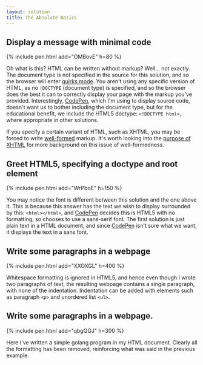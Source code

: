 ```yaml
---
layout: solution
title: The Absolute Basics 
---
```


<h2 id="hello">Display a message with minimal code</h2>

{% include pen.html add="OMBovE" h=80 %}

Oh what is this? HTML can be written without markup? Well... not exactly. The document type is not specified in the source for this solution, and so the browser will enter [quirks mode][htmlmodes]. You aren't using any specific version of HTML, as no  ```!DOCTYPE``` (document type) is specified, and so the browser does the best it can to correctly display your page with the markup you've provided. Interestingly, [CodePen][codepen], which I'm using to display source code, doesn't want us to bother including the document type, but for the educational benefit, we include the HTML5 doctype: ```<!DOCTYPE html>```, where appropriate in other solutions.

If you specify a certain variant of HTML, such as XHTML, you may be forced to write [well-formed][xhtmllen] markup. It's worth looking into the [purpose of XHTML][xhtmlpurp] for more background on this issue of well-formedness. 


<h2 id="doctype">Greet HTML5, specifying a doctype and root element</h2>

{% include pen.html add="WrPboE" h=150 %}

You may notice the font is different between this solution and the one above it. This is because this answer has the text we wish to display surrounded by this: ```<html></html>```, and [CodePen][codepen] decides this is HTML5 with no formatting, so chooses to use a sans-serif font. The first solution is just plain text in a HTML document, and since [CodePen][codepen] isn't sure what we want, it displays the text in a sans font.

<h2 id="multline">Write some paragraphs in a webpage</h2>

{% include pen.html add="XXOXGL" h=400 %}

Whitespace formatting is ignored in HTML5, and hence even though I wrote two paragraphs of text, the resulting webpage contains a single paragraph, with none of the indentation. Indentation can be added with elements such as paragraph ```<p>``` and unordered list ```<ul>```.

<h2 id="messline">Write some paragraphs in a webpage.</h2>

{% include pen.html add="qbgQGJ" h=300 %}

Here I've written a simple golang program in my HTML document. Clearly all the formatting has been removed, reinforcing what was said in the previous example.

[golangintro]: https://tour.golang.org/welcome/1 
[htmlmodes]:https://developer.mozilla.org/en-US/docs/Quirks_Mode_and_Standards_Mode
[xhtmlpurp]:http://diveintohtml5.info/past.html#xhtml
[xhtmllen]:https://www.w3.org/TR/xhtml1/#diffs
[codepen]: http://codepen.io/about/
